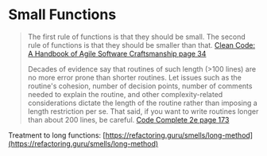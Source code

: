 # Small Functions

> The first rule of functions is that they should be small. The second rule of functions is that they should be smaller than that. [Clean Code: A Handbook of Agile Software Craftsmanship page 34](https://books.google.com.au/books?id=_i6bDeoCQzsC&lpg=PA34&dq=The%20first%20rule%20of%20functions%20is%20that%20they%20should%20be%20small.%20The%20second%20rule%20of%20functions%20is%20that%20they%20should%20be%20smaller%20than%20that.&pg=PA34#v=onepage&q&f=false)
>
> Decades of evidence say that routines of such length \(&gt;100 lines\) are no more error prone than shorter routines. Let issues such as the routine's cohesion, number of decision points, number of comments needed to explain the routine, and other complexity-related considerations dictate the length of the routine rather than imposing a length restriction per se. That said, if you want to write routines longer than about 200 lines, be careful. [Code Complete 2e page 173](https://books.google.com.au/books?id=LpVCAwAAQBAJ&lpg=PA174&ots=GHItm9HdRN&dq=Decades%20of%20evidence%20say%20that%20routines%20of%20such%20length&pg=PA173#v=onepage&q&f=false)

Treatment to long functions: [https://refactoring.guru/smells/long-method](https://refactoring.guru/smells/long-method)

